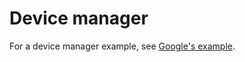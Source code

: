 # Device manager

For a device manager example, see [Google's example](https://github.com/GoogleCloudPlatform/nodejs-docs-samples/blob/master/iot/manager/manager.js).
